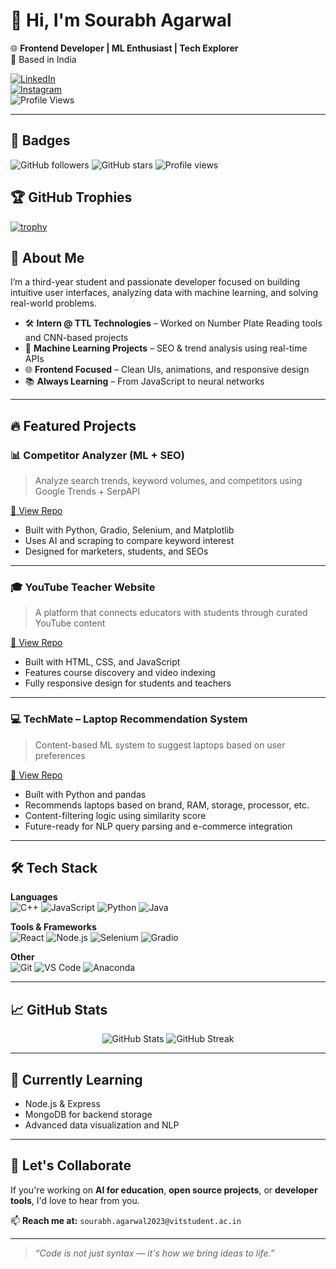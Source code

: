 # 👋 Hi, I'm Sourabh Agarwal

🌐 **Frontend Developer | ML Enthusiast | Tech Explorer**  
📍 Based in India

[![LinkedIn](https://img.shields.io/badge/LinkedIn-blue?logo=linkedin&style=flat&labelColor=blue)](https://linkedin.com/in/sourabh-agarwal)  
[![Instagram](https://img.shields.io/badge/Instagram-pink?logo=instagram&style=flat&labelColor=E4405F)](https://www.instagram.com/its_sourabh.ig)  
![Profile Views](https://komarev.com/ghpvc/?username=sourabh-web21&label=Profile%20views&color=0e75b6&style=flat)

---
## 🏅 Badges

![GitHub followers](https://img.shields.io/github/followers/yourusername?label=Follow&style=social)
![GitHub stars](https://img.shields.io/github/stars/yourusername?affiliations=OWNER%2CCOLLABORATOR&style=social)
![Profile views](https://komarev.com/ghpvc/?username=yourusername&label=Profile%20views&color=0e75b6&style=flat)

## 🏆 GitHub Trophies

[![trophy](https://github-profile-trophy.vercel.app/?username=yourusername&theme=monokai)](https://github.com/ryo-ma/github-profile-trophy)


## 🚀 About Me

I’m a third-year student and passionate developer focused on building intuitive user interfaces, analyzing data with machine learning, and solving real-world problems.

- 🛠️ **Intern @ TTL Technologies** – Worked on Number Plate Reading tools and CNN-based projects  
- 🤖 **Machine Learning Projects** – SEO & trend analysis using real-time APIs  
- 🌐 **Frontend Focused** – Clean UIs, animations, and responsive design  
- 📚 **Always Learning** – From JavaScript to neural networks  

---

## 🔥 Featured Projects



### 📊 Competitor Analyzer (ML + SEO)  
> Analyze search trends, keyword volumes, and competitors using Google Trends + SerpAPI

[🔗 View Repo](https://github.com/Sourabh-web21/Competitor-Analyser)

- Built with Python, Gradio, Selenium, and Matplotlib  
- Uses AI and scraping to compare keyword interest  
- Designed for marketers, students, and SEOs  

---

### 🎓 YouTube Teacher Website  
> A platform that connects educators with students through curated YouTube content

[🔗 View Repo](https://github.com/Sourabh-web21/YouTube_Teach_Platform)

- Built with HTML, CSS, and JavaScript  
- Features course discovery and video indexing  
- Fully responsive design for students and teachers  

---
### 💻 TechMate – Laptop Recommendation System  
> Content-based ML system to suggest laptops based on user preferences

[🔗 View Repo](https://github.com/Sourabh-web21/Techmate_)

- Built with Python and pandas  
- Recommends laptops based on brand, RAM, storage, processor, etc.  
- Content-filtering logic using similarity score  
- Future-ready for NLP query parsing and e-commerce integration  

---

## 🛠️ Tech Stack

**Languages**  
![C++](https://img.shields.io/badge/C++-00599C?style=flat&logo=cplusplus&logoColor=white)
![JavaScript](https://img.shields.io/badge/JavaScript-F7DF1E?style=flat&logo=javascript&logoColor=black)
![Python](https://img.shields.io/badge/Python-3776AB?style=flat&logo=python&logoColor=white)
![Java](https://img.shields.io/badge/Java-ED8B00?style=flat&logo=java&logoColor=white)

**Tools & Frameworks**  
![React](https://img.shields.io/badge/React-20232A?style=flat&logo=react&logoColor=61DAFB)
![Node.js](https://img.shields.io/badge/Node.js-339933?style=flat&logo=node-dot-js&logoColor=white)
![Selenium](https://img.shields.io/badge/Selenium-43B02A?style=flat&logo=selenium&logoColor=white)
![Gradio](https://img.shields.io/badge/Gradio-FF6F00?style=flat)

**Other**  
![Git](https://img.shields.io/badge/Git-F05032?style=flat&logo=git&logoColor=white)
![VS Code](https://img.shields.io/badge/VS%20Code-007ACC?style=flat&logo=visual-studio-code&logoColor=white)
![Anaconda](https://img.shields.io/badge/Anaconda-44A833?style=flat&logo=anaconda&logoColor=white)

---

## 📈 GitHub Stats

<p align="center">
  <img src="https://github-readme-stats.vercel.app/api?username=sourabh-web21&show_icons=true&theme=default" alt="GitHub Stats" />
  <img src="https://github-readme-streak-stats.herokuapp.com/?user=sourabh-web21&theme=default" alt="GitHub Streak" />
</p>

---

## 🌱 Currently Learning

- Node.js & Express  
- MongoDB for backend storage  
- Advanced data visualization and NLP  

---

## 🤝 Let's Collaborate

If you're working on **AI for education**, **open source projects**, or **developer tools**, I'd love to hear from you.

📫 **Reach me at:** `sourabh.agarwal2023@vitstudent.ac.in`

---

> _“Code is not just syntax — it's how we bring ideas to life.”_
